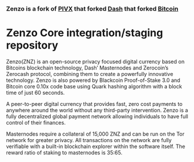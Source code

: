 ### Zenzo is a fork of [PIVX](https://github.com/PIVX-Project/PIVX) that forked [Dash](https://github.com/dashpay/dash) that forked [Bitcoin](https://github.com/bitcoin/bitcoinp)


# Zenzo Core integration/staging repository


Zenzo(ZNZ) is an open-source privacy focused digital
currency based on Bitcoins blockchain technology, Dash’ Masternodes
and Zerocoin’s Zerocash protocol, combining them to create a powerfully
innovative technology. Zenzo is also powered by Blackcoin
Proof-of-Stake 3.0 and Bitcoin core 0.10x code base using Quark
hashing algorithm with a block time of just 60 seconds.

A peer-to-peer digital currency that provides fast, zero cost payments to
anywhere around the world without any third-party intervention. Zenzo
is a fully decentralized global payment network allowing
individuals to have full control of their finances.

Masternodes require a collateral of 15,000 ZNZ and can be run on the
Tor network for greater privacy. All transactions on the network are fully
verifiable with a built-in blockchain explorer within the software itself. The
reward ratio of staking to masternodes is 35:65.





